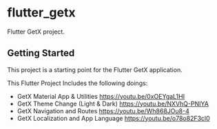 # flutter_getx

Flutter GetX project.

## Getting Started

This project is a starting point for the Flutter GetX application.

This Flutter Project Includes the following doings:

- GetX Material App & Utilities https://youtu.be/0xOEYgaL1HI
- GetX Theme Change (Light & Dark) https://youtu.be/NXVhQ-PNIYA
- GetX Navigation and Routes https://youtu.be/Wh868JOu8-4
- GetX Localization and App Language https://youtu.be/o78o82F3cl0
